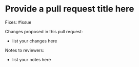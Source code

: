 # Provide a pull request title here

Fixes: #issue

Changes proposed in this pull request:

* list your changes here

Notes to reviewers: 

* list your notes here
